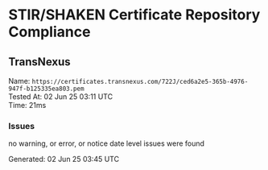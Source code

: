 # STIR/SHAKEN Certificate Repository Compliance

## TransNexus

Name: `https://certificates.transnexus.com/722J/ced6a2e5-365b-4976-947f-b125335ea803.pem`\
Tested At: 02 Jun 25 03:11 UTC\
Time: 21ms

### Issues

no warning, or error, or notice date level issues were found

Generated: 02 Jun 25 03:45 UTC